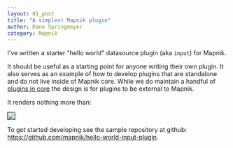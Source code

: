 ```yaml
---
layout: 01_post
title: "A simplest Mapnik plugin"
author: Dane Springmeyer
category: Mapnik
---
```


I've written a starter "hello world" datasource plugin (aka `input`) for Mapnik.

It should be useful as a starting point for anyone writing their own plugin. It also serves as an example of how to develop plugins that are standalone and do not live inside of Mapnik core. While we do maintain a handful of [plugins in core](https://github.com/mapnik/mapnik/blob/master/plugins/input/) the design is for plugins to be external to Mapnik.

It renders nothing more than:

<img src="/images/hello.png" style="border:1px solid;"/>

To get started developing see the sample repository at github: <https://github.com/mapnik/hello-world-input-plugin>.
